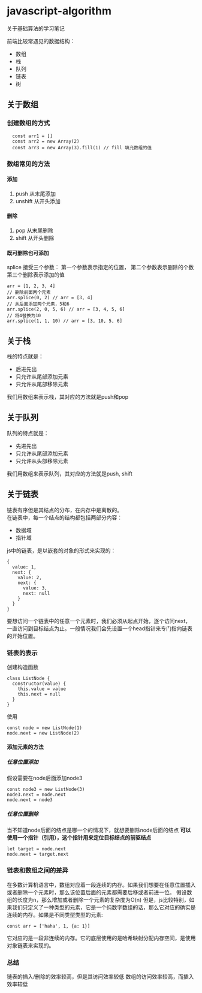 <!--
 * @Description: 
 * @Version: 2.0
 * @Autor: zhangyan
 * @Date: 2020-09-19 18:33:46
 * @LastEditors: zhangyan
 * @LastEditTime: 2020-09-21 09:58:26
-->
# javascript-algorithm
关于基础算法的学习笔记

前端比较常遇见的数据结构：
- 数组
- 栈
- 队列
- 链表
- 树

## 关于数组
### 创建数组的方式

```
  const arr1 = []
  const arr2 = new Array(2)
  const arr3 = new Array(3).fill(1) // fill 填充数组的值
```
### 数组常见的方法

#### 添加
1. push 从末尾添加
2. unshift 从开头添加

#### 删除
1. pop 从末尾删除
2. shift 从开头删除

#### 既可删除也可添加
splice
接受三个参数：
第一个参数表示指定的位置，
第二个参数表示删除的个数
第三个删除表示添加的值
```
arr = [1, 2, 3, 4]
// 删除前面两个元素
arr.splice(0, 2) // arr = [3, 4]
// 从后面添加两个元素，5和6
arr.splice(2, 0, 5, 6) // arr = [3, 4, 5, 6]
// 将4替换为10
arr.splice(1, 1, 10) // arr = [3, 10, 5, 6]
```

## 关于栈
栈的特点就是：
- 后进先出
- 只允许从尾部添加元素
- 只允许从尾部移除元素

我们用数组来表示栈，其对应的方法就是push和pop

## 关于队列
队列的特点就是：
- 先进先出
- 只允许从尾部添加元素
- 只允许从头部移除元素

我们用数组来表示队列，其对应的方法就是push, shift

## 关于链表
链表有序但是其结点的分布，在内存中是离散的。  
在链表中，每一个结点的结构都包括两部分内容：
- 数据域
- 指针域

js中的链表，是以嵌套的对象的形式来实现的：
```
{
  value: 1,
  next: {
    value: 2,
    next: {
      value: 3,
      next: null
    }
  }
}
```
要想访问一个链表中的任意一个元素时，我们必须从起点开始，逐个访问next，一直访问到目标结点为止。一般情况我们会先设置一个head指针来专门指向链表的开始位置。

### 链表的表示
创建构造函数
```
class ListNode {
  constructor(value) {
    this.value = value
    this.next = null
  }
}
```

使用
```
const node = new ListNode(1)
node.next = new ListNode(2)
```

#### 添加元素的方法
##### 任意位置添加
假设需要在node后面添加node3

```
const node3 = new ListNode(3)
node3.next = node.next
node.next = node3
```

##### 任意位置删除
当不知道node后面的结点是哪一个的情况下，就想要删除node后面的结点
**可以使用一个指针（引用），这个指针用来定位目标结点的前驱结点**

```
let target = node.next
node.next = target.next
```
### 链表和数组之间的差异
在多数计算机语言中，数组对应着一段连续的内存。如果我们想要在任意位置插入或者删除一个元素时，那么该位置后面的元素都需要后移或者前进一位。
假设数组的长度为n，那么增加或者删除一个元素的复杂度为O(n)
但是，js比较特别，如果我们只定义了一种类型的元素，它是一个纯数字数组的话，那么它对应的确实是连续的内存。如果是不同类型类型的元素:
```
const arr = ['haha', 1, {a: 1}]
```
它对应的是一段非连续的内存。它的底层使用的是哈希映射分配内存空间，是使用对象链表来实现的。

### 总结
链表的插入/删除的效率较高，但是其访问效率较低
数组的访问效率较高，而插入效率较低